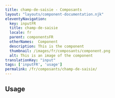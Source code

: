 ```yaml
---
title: champ-de-saisie - Composants
layout: "layouts/component-documentation.njk"
eleventyNavigation:
  key: inputFR
  title: champ-de-saisie
  locale: fr
  parent: componentsFR
  otherNames:  Component
  description: This is the component
  thumbnail: /images/fr/composants/component.png
  alt: This is an image of the component
translationKey: "input"
tags: ['inputFR', 'usage']
permalink: /fr/composants/champ-de-saisie/
---
```


## Usage